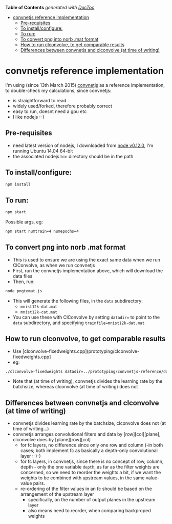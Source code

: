 <!-- START doctoc generated TOC please keep comment here to allow auto update -->
<!-- DON'T EDIT THIS SECTION, INSTEAD RE-RUN doctoc TO UPDATE -->
**Table of Contents**  *generated with [DocToc](https://github.com/thlorenz/doctoc)*

- [convnetjs reference implementation](#convnetjs-reference-implementation)
  - [Pre-requisites](#pre-requisites)
  - [To install/configure:](#to-installconfigure)
  - [To run:](#to-run)
  - [To convert png into norb .mat format](#to-convert-png-into-norb-mat-format)
  - [How to run clconvolve, to get comparable results](#how-to-run-clconvolve-to-get-comparable-results)
  - [Differences between convnetjs and clconvolve (at time of writing)](#differences-between-convnetjs-and-clconvolve-at-time-of-writing)

<!-- END doctoc generated TOC please keep comment here to allow auto update -->

# convnetjs reference implementation

I'm using (since 13th March 2015) [convnetjs](https://github.com/karpathy/convnetjs) as a reference implementation, to double-check
my calculations, since convnetjs:

 - is straightforward to read
 - widely used/forked, therefore probably correct
 - easy to run, doesnt need a gpu etc
 - I like nodejs :-)

## Pre-requisites

* need latest version of nodejs, I downloaded from [node v0.12.0](http://nodejs.org/dist/v0.12.0/node-v0.12.0-linux-x64.tar.gz), I'm running Ubuntu 14.04 64-bit
* the associated nodejs `bin` directory should be in the path

## To install/configure:

```bash
npm install
```

## To run:

```bash
npm start
```

Possible args, eg:
```bash
npm start numtrain=4 numepochs=4
```

## To convert png into norb .mat format

* This is used to ensure we are using the exact same data when we run ClConvolve, as when we run convnetjs
* First, run the convnetjs implementation above, which will download the data files
* Then, run:
```bash
node pngtomat.js
```
* This will generate the following files, in the `data` subdirectory:
  * `mnist12k-dat.mat`
  * `mnist12k-cat.mat`
* You can use these with ClConvolve by setting `datadir=` to point to the `data` subdirectory, and specifying `trainfile=mnist12k-dat.mat`

## How to run clconvolve, to get comparable results

* Use [clconvolve-fixedweights.cpp](prototyping/clconvolve-fixedweights.cpp]
* eg:
```bash
./clconvolve-fixedweights datadir=../prototyping/convnetjs-reference/data trainfile=mnist12k-dat.mat validatefile=mnist12k-dat.mat 'netdef=10n{linear}' numtrain=1 batchsize=1 numepochs=1 learningrate=0.4 normalizationexamples=1
```
* Note that (at time of writing), convnetjs divides the learning rate by the batchsize, whereas clconvolve (at time of writing) does not

## Differences between convnetjs and clconvolve (at time of writing)

* convnetjs divides learning rate by the batchsize, clconvolve does not (at time of writing...)
* convnetjs arranges convolutional filters and data by [row][col][plane], clconvolve does by [plane][row][col]
  * for fc layers, no difference since only one row and column (-in both cases; both implement fc as basically a depth-only convolutional layer :-)-)
  * for fc layers, in convnetjs, since there is no concept of row, column, depth - only the one variable `depth`, as far as the filter weights are concerned, so we need to reorder the weights a bit, if we want the weights to be combined with upstream values, in the same value-value pairs.
  * re-ordering of the filter values in an fc should be based on the arrangement of the upstream layer
    * specifically, on the number of output planes in the upstream layer
    * also means need to reorder, when comparing backproped weights

